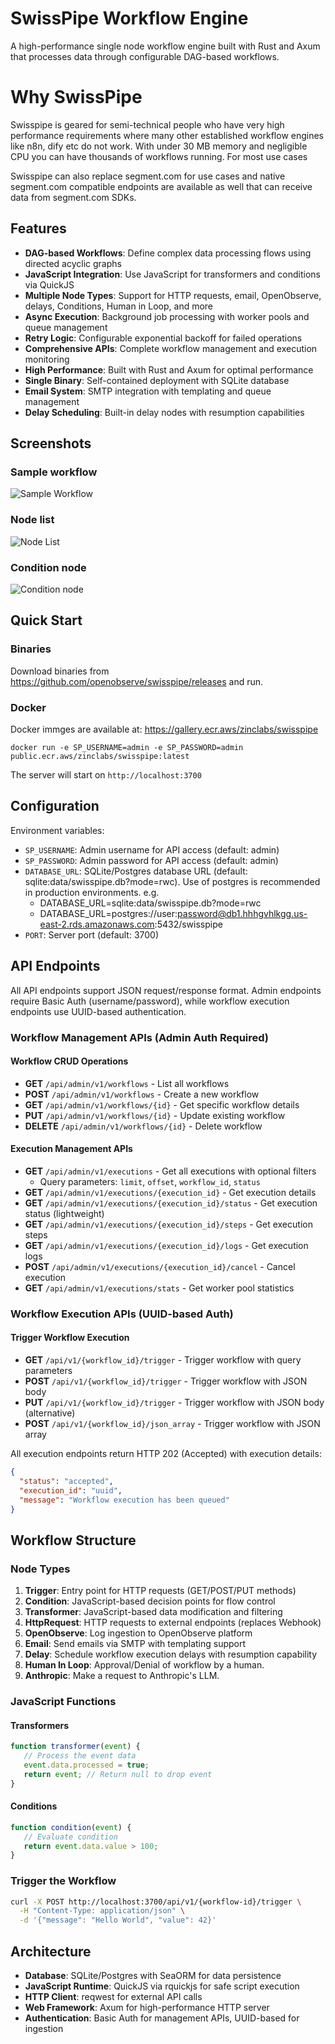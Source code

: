 # SwissPipe Workflow Engine

A high-performance single node workflow engine built with Rust and Axum that processes data through configurable DAG-based workflows.

# Why SwissPipe
Swisspipe is geared for semi-technical people who have very high performance requirements where many other established workflow engines like n8n, dify etc do not work. With under 30 MB memory and negligible CPU you can have thousands of workflows running. For most use cases 

Swisspipe can also replace segment.com for use cases and native segment.com compatible endpoints are available as well that can receive data from segment.com SDKs.

## Features

- **DAG-based Workflows**: Define complex data processing flows using directed acyclic graphs
- **JavaScript Integration**: Use JavaScript for transformers and conditions via QuickJS
- **Multiple Node Types**: Support for HTTP requests, email, OpenObserve, delays, Conditions, Human in Loop, and more
- **Async Execution**: Background job processing with worker pools and queue management
- **Retry Logic**: Configurable exponential backoff for failed operations
- **Comprehensive APIs**: Complete workflow management and execution monitoring
- **High Performance**: Built with Rust and Axum for optimal performance
- **Single Binary**: Self-contained deployment with SQLite database
- **Email System**: SMTP integration with templating and queue management
- **Delay Scheduling**: Built-in delay nodes with resumption capabilities

## Screenshots

### Sample workflow
![Sample Workflow](./screenshots/sample_workflow.png)

### Node list
![Node List](./screenshots/node_list.png)

### Condition node

![Condition node](./screenshots/condition_node.png)


## Quick Start

### Binaries

Download binaries from https://github.com/openobserve/swisspipe/releases and run.

### Docker

Docker immges are available at: https://gallery.ecr.aws/zinclabs/swisspipe

```shell
docker run -e SP_USERNAME=admin -e SP_PASSWORD=admin public.ecr.aws/zinclabs/swisspipe:latest
```

The server will start on `http://localhost:3700`

## Configuration

Environment variables:

- `SP_USERNAME`: Admin username for API access (default: admin)
- `SP_PASSWORD`: Admin password for API access (default: admin)  
- `DATABASE_URL`: SQLite/Postgres database URL (default: sqlite:data/swisspipe.db?mode=rwc). Use of postgres is recommended in production environments. e.g.
  - DATABASE_URL=sqlite:data/swisspipe.db?mode=rwc
  - DATABASE_URL=postgres://user:password@db1.hhhgvhlkgg.us-east-2.rds.amazonaws.com:5432/swisspipe
- `PORT`: Server port (default: 3700)

## API Endpoints

All API endpoints support JSON request/response format. Admin endpoints require Basic Auth (username/password), while workflow execution endpoints use UUID-based authentication.

### Workflow Management APIs (Admin Auth Required)

#### Workflow CRUD Operations
- **GET** `/api/admin/v1/workflows` - List all workflows
- **POST** `/api/admin/v1/workflows` - Create a new workflow  
- **GET** `/api/admin/v1/workflows/{id}` - Get specific workflow details
- **PUT** `/api/admin/v1/workflows/{id}` - Update existing workflow
- **DELETE** `/api/admin/v1/workflows/{id}` - Delete workflow

#### Execution Management APIs
- **GET** `/api/admin/v1/executions` - Get all executions with optional filters
  - Query parameters: `limit`, `offset`, `workflow_id`, `status`
- **GET** `/api/admin/v1/executions/{execution_id}` - Get execution details
- **GET** `/api/admin/v1/executions/{execution_id}/status` - Get execution status (lightweight)
- **GET** `/api/admin/v1/executions/{execution_id}/steps` - Get execution steps
- **GET** `/api/admin/v1/executions/{execution_id}/logs` - Get execution logs
- **POST** `/api/admin/v1/executions/{execution_id}/cancel` - Cancel execution
- **GET** `/api/admin/v1/executions/stats` - Get worker pool statistics

### Workflow Execution APIs (UUID-based Auth)

#### Trigger Workflow Execution
- **GET** `/api/v1/{workflow_id}/trigger` - Trigger workflow with query parameters
- **POST** `/api/v1/{workflow_id}/trigger` - Trigger workflow with JSON body
- **PUT** `/api/v1/{workflow_id}/trigger` - Trigger workflow with JSON body (alternative)
- **POST** `/api/v1/{workflow_id}/json_array` - Trigger workflow with JSON array

All execution endpoints return HTTP 202 (Accepted) with execution details:
```json
{
  "status": "accepted",
  "execution_id": "uuid",
  "message": "Workflow execution has been queued"
}
```

## Workflow Structure

### Node Types

1. **Trigger**: Entry point for HTTP requests (GET/POST/PUT methods)
2. **Condition**: JavaScript-based decision points for flow control
3. **Transformer**: JavaScript-based data modification and filtering
4. **HttpRequest**: HTTP requests to external endpoints (replaces Webhook)
5. **OpenObserve**: Log ingestion to OpenObserve platform
6. **Email**: Send emails via SMTP with templating support
7. **Delay**: Schedule workflow execution delays with resumption capability
8. **Human In Loop**: Approval/Denial of workflow by a human.
9. **Anthropic**: Make a request to Anthropic's LLM.

### JavaScript Functions

#### Transformers
```javascript
function transformer(event) {
   // Process the event data
   event.data.processed = true;
   return event; // Return null to drop event
}
```

#### Conditions
```javascript
function condition(event) {
   // Evaluate condition
   return event.data.value > 100;
}
```

### Trigger the Workflow

```bash
curl -X POST http://localhost:3700/api/v1/{workflow-id}/trigger \
  -H "Content-Type: application/json" \
  -d '{"message": "Hello World", "value": 42}'
```

## Architecture

- **Database**: SQLite/Postgres with SeaORM for data persistence
- **JavaScript Runtime**: QuickJS via rquickjs for safe script execution
- **HTTP Client**: reqwest for external API calls
- **Web Framework**: Axum for high-performance HTTP server
- **Authentication**: Basic Auth for management APIs, UUID-based for ingestion

